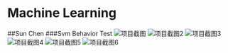 # Machine Learning
##Sun Chen
###Svm Behavior Test 
![项目截图](https://github.com/MorningSunC/SVMProj/blob/master/app/src/main/res/drawable/svm.png)
![项目截图2](https://github.com/MorningSunC/SVMProj/blob/master/app/src/main/res/drawable/shotp1.png)
![项目截图3](https://github.com/MorningSunC/SVMProj/blob/master/app/src/main/res/drawable/shotp2.png)
![项目截图4](https://github.com/MorningSunC/SVMProj/blob/master/app/src/main/res/drawable/shotp3.png)
![项目截图5](https://github.com/MorningSunC/SVMProj/blob/master/app/src/main/res/drawable/shotp4.png)
![项目截图6](https://github.com/MorningSunC/SVMProj/blob/master/app/src/main/res/drawable/shotp5.png)
